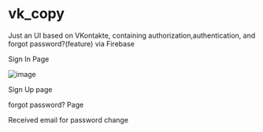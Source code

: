 # vk_copy

Just an UI based on VKontakte, containing authorization,authentication, and forgot password?(feature) via Firebase 

Sign In Page

![image](https://github.com/RakhmanSabirov/Firebase_Auth_VK/assets/140696861/8956a2e0-566e-4229-98a4-2d16d35138b6)

Sign Up page

forgot password? Page


Received email for password change
